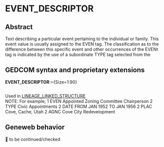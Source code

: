 ﻿# EVENT_DESCRIPTOR
## Abstract
Text describing a particular event pertaining to the individual or family. This event value is usually
assigned to the EVEN tag.  The classification as to the difference between this specific event and other
occurrences of the EVENt tag is indicated by the use of a subordinate TYPE tag selected from the


## GEDCOM syntax and proprietary extensions

**EVENT_DESCRIPTOR**:={Size=1:90}
<pre>
</pre>
Used in <a href=Ged.LINEAGE_LINKED_STRUCTURE.md>LINEAGE_LINKED_STRUCTURE</a><br />
NOTE: For example;
1 EVEN Appointed Zoning Committee Chairperson
2 TYPE Civic Appointments
2 DATE FROM JAN 1952 TO JAN 1956
2 PLAC Cove, Cache, Utah
2 AGNC Cove City Redevelopment

## Geneweb behavior



🚧 to be continued/checked

